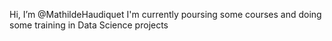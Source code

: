  Hi, I’m @MathildeHaudiquet 
 I'm currently poursing some courses and doing some training in Data Science projects 
